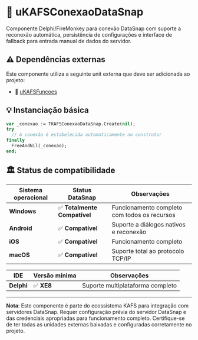 # 🧩 uKAFSConexaoDataSnap

Componente Delphi/FireMonkey para conexão DataSnap com suporte a reconexão automática, persistência de configurações e interface de fallback para entrada manual de dados do servidor.

## ⚠️ Dependências externas

Este componente utiliza a seguinte unit externa que deve ser adicionada ao projeto:

- 🧩 [uKAFSFuncoes](https://github.com/ViniciusdoAmaralReis/uKAFSFuncoes)

## 💡 Instanciação básica
```pascal
var _conexao := TKAFSConexaoDataSnap.Create(nil);
try
  // A conexão é estabelecida automaticamente no construtor
finally
  FreeAndNil(_conexao);
end;
```

## 🏛️ Status de compatibilidade

| Sistema operacional | Status DataSnap | Observações |
|---------------------|-----------------|-------------|
| **Windows** | ✅ **Totalmente Compatível** | Funcionamento completo com todos os recursos |
| **Android** | ✅ **Compatível** | Suporte a diálogos nativos e reconexão |
| **iOS** | ✅ **Compatível** | Funcionamento completo |
| **macOS** | ✅ **Compatível** | Suporte total ao protocolo TCP/IP |

| IDE | Versão mínima | Observações |
|---------------------|----------------|-------------|
| **Delphi** | ✅ **XE8** | Suporte multiplataforma completo |

---

**Nota**: Este componente é parte do ecossistema KAFS para integração com servidores DataSnap. Requer configuração prévia do servidor DataSnap e das credenciais apropriadas para funcionamento completo. Certifique-se de ter todas as unidades externas baixadas e configuradas corretamente no projeto.
